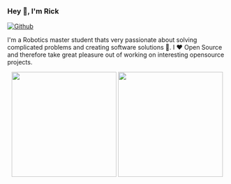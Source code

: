 ### Hey 👋, I'm Rick

[![Github](https://img.shields.io/github/followers/rickstaa?label=Follow&style=social)](https://github.com/rickstaa)

I'm a Robotics master student thats very passionate about solving complicated problems and creating software solutions :robot:. I :heart: Open Source and therefore take great pleasure out of working on interesting opensource projects.

<p align="center">
<img height="240em" src="https://github-readme-stats-taupe-pi.vercel.app/api/top-langs/?username=rickstaa&layout=compact&langs_count=10&hide_border=1&role=ORGANIZATION_MEMBER,OWNER,COLLABORATOR" align = "center"/>
<img height="240em" src="https://github-readme-stats-taupe-pi.vercel.app/api?username=rickstaa&show_icons=true&count_private=true&line_height=28&hide_border=1&include_all_commits=true&role=OWNER,COLLABORATOR" align = "center"/>
</p>
